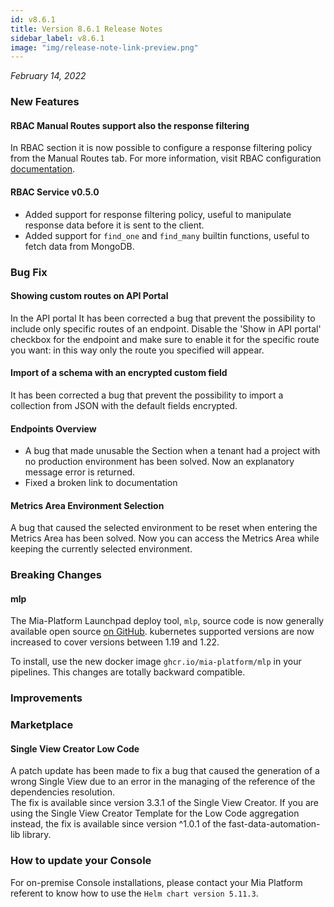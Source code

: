 ```yaml
---
id: v8.6.1
title: Version 8.6.1 Release Notes
sidebar_label: v8.6.1
image: "img/release-note-link-preview.png"
---
```


_February 14, 2022_

### New Features

#### RBAC Manual Routes support also the response filtering

In RBAC section it is now possible to configure a response filtering policy from the Manual Routes tab.
For more information, visit RBAC configuration [documentation](../../development_suite/api-console/api-design/rbac#rbac-response-filtering).

#### RBAC Service v0.5.0

* Added support for response filtering policy, useful to manipulate response data before it is sent to the client.
* Added support for `find_one` and `find_many` builtin functions, useful to fetch data from MongoDB.

### Bug Fix

#### Showing custom routes on API Portal

In the API portal It has been corrected a bug that prevent the possibility to include only specific routes of an endpoint. Disable the 'Show in API portal' checkbox for the endpoint and make sure to enable it for the specific route you want: in this way only the route you specified will appear.

#### Import of a schema with an encrypted custom field

It has been corrected a bug that prevent the possibility to import a collection from JSON with the default fields encrypted.

#### Endpoints Overview

* A bug that made unusable the Section when a tenant had a project with no production environment has been solved. Now an explanatory message error is returned.
* Fixed a broken link to documentation

#### Metrics Area Environment Selection

A bug that caused the selected environment to be reset when entering the Metrics Area has been solved. Now you can access the Metrics Area while keeping the currently selected environment.

### Breaking Changes

#### mlp

The Mia-Platform Launchpad deploy tool, `mlp`, source code is now generally available open source [on GitHub](https://github.com/mia-platform/mlp).
kubernetes supported versions are now increased to cover versions between 1.19 and 1.22.

To install, use the new docker image `ghcr.io/mia-platform/mlp` in your pipelines. This changes are totally backward compatible.

### Improvements

### Marketplace

#### Single View Creator Low Code

A patch update has been made to fix a bug that caused the generation of a wrong Single View due to an error in the managing of the reference of the dependencies resolution.  
The fix is available since version 3.3.1 of the Single View Creator.
If you are using the Single View Creator Template for the Low Code aggregation instead, the fix is available since version ^1.0.1 of the fast-data-automation-lib library.

### How to update your Console

For on-premise Console installations, please contact your Mia Platform referent to know how to use the `Helm chart version 5.11.3`.
